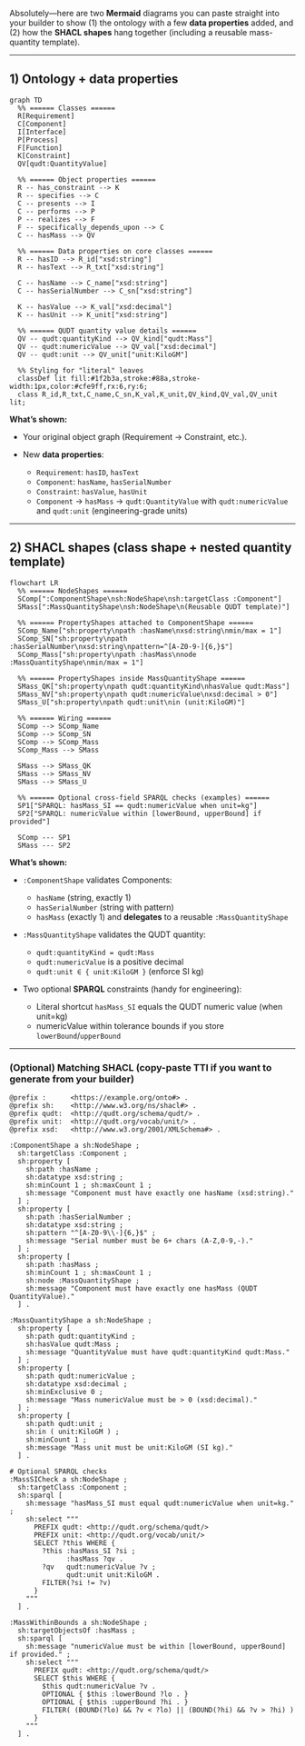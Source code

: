 Absolutely—here are two **Mermaid** diagrams you can paste straight into your builder to show (1) the ontology with a few **data properties** added, and (2) how the **SHACL shapes** hang together (including a reusable mass-quantity template).

---

## 1) Ontology + data properties

```mermaid
graph TD
  %% ====== Classes ======
  R[Requirement]
  C[Component]
  I[Interface]
  P[Process]
  F[Function]
  K[Constraint]
  QV[qudt:QuantityValue]

  %% ====== Object properties ======
  R -- has_constraint --> K
  R -- specifies --> C
  C -- presents --> I
  C -- performs --> P
  P -- realizes --> F
  F -- specifically_depends_upon --> C
  C -- hasMass --> QV

  %% ====== Data properties on core classes ======
  R -- hasID --> R_id["xsd:string"]
  R -- hasText --> R_txt["xsd:string"]

  C -- hasName --> C_name["xsd:string"]
  C -- hasSerialNumber --> C_sn["xsd:string"]

  K -- hasValue --> K_val["xsd:decimal"]
  K -- hasUnit --> K_unit["xsd:string"]

  %% ====== QUDT quantity value details ======
  QV -- qudt:quantityKind --> QV_kind["qudt:Mass"]
  QV -- qudt:numericValue --> QV_val["xsd:decimal"]
  QV -- qudt:unit --> QV_unit["unit:KiloGM"]

  %% Styling for "literal" leaves
  classDef lit fill:#1f2b3a,stroke:#88a,stroke-width:1px,color:#cfe9ff,rx:6,ry:6;
  class R_id,R_txt,C_name,C_sn,K_val,K_unit,QV_kind,QV_val,QV_unit lit;
```

**What’s shown:**

* Your original object graph (Requirement → Constraint, etc.).
* New **data properties**:

  * `Requirement`: `hasID`, `hasText`
  * `Component`: `hasName`, `hasSerialNumber`
  * `Constraint`: `hasValue`, `hasUnit`
  * `Component` → `hasMass` → `qudt:QuantityValue` with `qudt:numericValue` and `qudt:unit` (engineering-grade units)

---

## 2) SHACL shapes (class shape + nested quantity template)

```mermaid
flowchart LR
  %% ====== NodeShapes ======
  SComp[":ComponentShape\nsh:NodeShape\nsh:targetClass :Component"]
  SMass[":MassQuantityShape\nsh:NodeShape\n(Reusable QUDT template)"]

  %% ====== PropertyShapes attached to ComponentShape ======
  SComp_Name["sh:property\npath :hasName\nxsd:string\nmin/max = 1"]
  SComp_SN["sh:property\npath :hasSerialNumber\nxsd:string\npattern=^[A-Z0-9-]{6,}$"]
  SComp_Mass["sh:property\npath :hasMass\nnode :MassQuantityShape\nmin/max = 1"]

  %% ====== PropertyShapes inside MassQuantityShape ======
  SMass_QK["sh:property\npath qudt:quantityKind\nhasValue qudt:Mass"]
  SMass_NV["sh:property\npath qudt:numericValue\nxsd:decimal > 0"]
  SMass_U["sh:property\npath qudt:unit\nin (unit:KiloGM)"]

  %% ====== Wiring ======
  SComp --> SComp_Name
  SComp --> SComp_SN
  SComp --> SComp_Mass
  SComp_Mass --> SMass

  SMass --> SMass_QK
  SMass --> SMass_NV
  SMass --> SMass_U

  %% ====== Optional cross-field SPARQL checks (examples) ======
  SP1["SPARQL: hasMass_SI == qudt:numericValue when unit=kg"]
  SP2["SPARQL: numericValue within [lowerBound, upperBound] if provided"]

  SComp --- SP1
  SMass --- SP2
```

**What’s shown:**

* `:ComponentShape` validates Components:

  * `hasName` (string, exactly 1)
  * `hasSerialNumber` (string with pattern)
  * `hasMass` (exactly 1) and **delegates** to a reusable `:MassQuantityShape`
* `:MassQuantityShape` validates the QUDT quantity:

  * `qudt:quantityKind = qudt:Mass`
  * `qudt:numericValue` is a positive decimal
  * `qudt:unit ∈ { unit:KiloGM }` (enforce SI kg)
* Two optional **SPARQL** constraints (handy for engineering):

  * Literal shortcut `hasMass_SI` equals the QUDT numeric value (when unit=kg)
  * numericValue within tolerance bounds if you store `lowerBound`/`upperBound`

---

### (Optional) Matching SHACL (copy-paste TTl if you want to generate from your builder)

```turtle
@prefix :      <https://example.org/onto#> .
@prefix sh:    <http://www.w3.org/ns/shacl#> .
@prefix qudt:  <http://qudt.org/schema/qudt/> .
@prefix unit:  <http://qudt.org/vocab/unit/> .
@prefix xsd:   <http://www.w3.org/2001/XMLSchema#> .

:ComponentShape a sh:NodeShape ;
  sh:targetClass :Component ;
  sh:property [
    sh:path :hasName ;
    sh:datatype xsd:string ;
    sh:minCount 1 ; sh:maxCount 1 ;
    sh:message "Component must have exactly one hasName (xsd:string)."
  ] ;
  sh:property [
    sh:path :hasSerialNumber ;
    sh:datatype xsd:string ;
    sh:pattern "^[A-Z0-9\\-]{6,}$" ;
    sh:message "Serial number must be 6+ chars (A-Z,0-9,-)."
  ] ;
  sh:property [
    sh:path :hasMass ;
    sh:minCount 1 ; sh:maxCount 1 ;
    sh:node :MassQuantityShape ;
    sh:message "Component must have exactly one hasMass (QUDT QuantityValue)."
  ] .

:MassQuantityShape a sh:NodeShape ;
  sh:property [
    sh:path qudt:quantityKind ;
    sh:hasValue qudt:Mass ;
    sh:message "QuantityValue must have qudt:quantityKind qudt:Mass."
  ] ;
  sh:property [
    sh:path qudt:numericValue ;
    sh:datatype xsd:decimal ;
    sh:minExclusive 0 ;
    sh:message "Mass numericValue must be > 0 (xsd:decimal)."
  ] ;
  sh:property [
    sh:path qudt:unit ;
    sh:in ( unit:KiloGM ) ;
    sh:minCount 1 ;
    sh:message "Mass unit must be unit:KiloGM (SI kg)."
  ] .

# Optional SPARQL checks
:MassSICheck a sh:NodeShape ;
  sh:targetClass :Component ;
  sh:sparql [
    sh:message "hasMass_SI must equal qudt:numericValue when unit=kg." ;
    sh:select """
      PREFIX qudt: <http://qudt.org/schema/qudt/>
      PREFIX unit: <http://qudt.org/vocab/unit/>
      SELECT ?this WHERE {
        ?this :hasMass_SI ?si ;
              :hasMass ?qv .
        ?qv   qudt:numericValue ?v ;
              qudt:unit unit:KiloGM .
        FILTER(?si != ?v)
      }
    """
  ] .

:MassWithinBounds a sh:NodeShape ;
  sh:targetObjectsOf :hasMass ;
  sh:sparql [
    sh:message "numericValue must be within [lowerBound, upperBound] if provided." ;
    sh:select """
      PREFIX qudt: <http://qudt.org/schema/qudt/>
      SELECT $this WHERE {
        $this qudt:numericValue ?v .
        OPTIONAL { $this :lowerBound ?lo . }
        OPTIONAL { $this :upperBound ?hi . }
        FILTER( (BOUND(?lo) && ?v < ?lo) || (BOUND(?hi) && ?v > ?hi) )
      }
    """
  ] .
```

